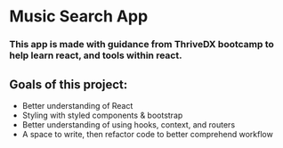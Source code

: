 # Music Search App
### This app is made with guidance from ThriveDX bootcamp to help learn react, and tools within react.

## Goals of this project:
- Better understanding of React
- Styling with styled components & bootstrap
- Better understanding of using hooks, context, and routers
- A space to write, then refactor code to better comprehend workflow

